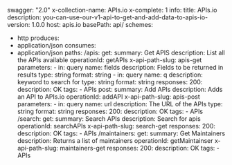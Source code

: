 swagger: "2.0"
x-collection-name: APIs.io
x-complete: 1
info:
  title: APIs.io
  description: you-can-use-our-v1-api-to-get-and-add-data-to-apis-io-
  version: 1.0.0
host: apis.io
basePath: api/
schemes:
- http
produces:
- application/json
consumes:
- application/json
paths:
  /apis:
    get:
      summary: Get APIS
      description: List all the APIs available
      operationId: getAPIs
      x-api-path-slug: apis-get
      parameters:
      - in: query
        name: fields
        description: Fields to be returned in results
        type: string
        format: string
      - in: query
        name: q
        description: keyword to search for
        type: string
        format: string
      responses:
        200:
          description: OK
      tags:
      - APIs
    post:
      summary: Add APIs
      description: Adds an API to APIs.io
      operationId: addAPI
      x-api-path-slug: apis-post
      parameters:
      - in: query
        name: url
        description: The URL of the APIs
        type: string
        format: string
      responses:
        200:
          description: OK
      tags:
      - APIs
  /search:
    get:
      summary: Search APIs
      description: Search for apis
      operationId: searchAPIs
      x-api-path-slug: search-get
      responses:
        200:
          description: OK
      tags:
      - APIs
  /maintainers:
    get:
      summary: Get Maintainers
      description: Returns a list of maintainers
      operationId: getMaintainser
      x-api-path-slug: maintainers-get
      responses:
        200:
          description: OK
      tags:
      - APIs